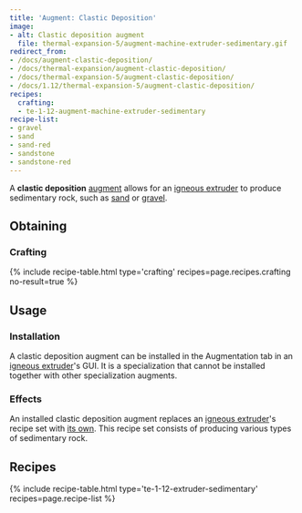 ```yaml
---
title: 'Augment: Clastic Deposition'
image:
- alt: Clastic deposition augment
  file: thermal-expansion-5/augment-machine-extruder-sedimentary.gif
redirect_from:
- /docs/augment-clastic-deposition/
- /docs/thermal-expansion/augment-clastic-deposition/
- /docs/thermal-expansion-5/augment-clastic-deposition/
- /docs/1.12/thermal-expansion-5/augment-clastic-deposition/
recipes:
  crafting:
  - te-1-12-augment-machine-extruder-sedimentary
recipe-list:
- gravel
- sand
- sand-red
- sandstone
- sandstone-red
---
```


A **clastic deposition** [augment](../augments/) allows for an [igneous
extruder](../igneous-extruder/) to produce sedimentary rock, such as
[sand](https://minecraft.wiki/w/Sand) or
[gravel](https://minecraft.wiki/w/Gravel).


Obtaining
---------

### Crafting
{% include recipe-table.html type='crafting' recipes=page.recipes.crafting no-result=true %}


Usage
-----

### Installation
A clastic deposition augment can be installed in the Augmentation tab in an
[igneous extruder](../igneous-extruder/)'s GUI. It is a specialization that
cannot be installed together with other specialization augments.

### Effects
An installed clastic deposition augment replaces an [igneous
extruder](../igneous-extruder/)'s recipe set with [its own](#recipes). This
recipe set consists of producing various types of sedimentary rock.


Recipes
-------

{% include recipe-table.html type='te-1-12-extruder-sedimentary' recipes=page.recipe-list %}
